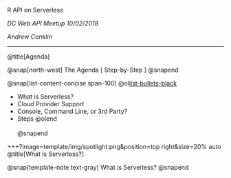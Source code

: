 <link rel="stylesheet" href="https://use.fontawesome.com/releases/v5.3.1/css/all.css" integrity="sha384-mzrmE5qonljUremFsqc01SB46JvROS7bZs3IO2EmfFsd15uHvIt+Y8vEf7N7fWAU" crossorigin="anonymous">

R API on Serverless  

_DC Web API Meetup 10/02/2018_   

_Andrew Conklin_

---
@title[Agenda]

@snap[north-west]
The Agenda [ Step-by-Step ]
@snapend

@snap[list-content-concise span-100]
@ol[list-bullets-black](false)
- What is Serverless?
- Cloud Provider Support
- Console, Command Line, or 3rd Party?
- Steps
@olend
<br><br>
@snapend

+++?image=template/img/spotlight.png&position=top right&size=20% auto
@title[What is Serverless?]

@snap[template-note text-gray]
What is Serverless?
@snapend
